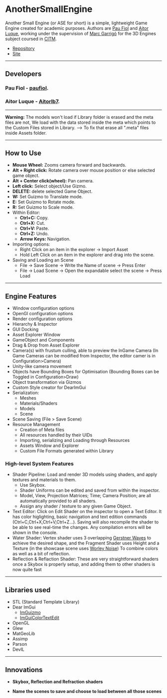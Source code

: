 # AnotherSmallEngine
Another Small Engine (or ASE for short) is a simple, lightweight Game Engine created for academic purposes. Authors are [Pau Fiol](https://github.com/paufiol) and [Aitor Luque](https://github.com/Aitorlb7), working under the supervision of [Marc Garrigó](https://github.com/markitus18) for the 3D Engines subject coursed in [CITM](https://www.citm.upc.edu/).

* [Repository](https://github.com/paufiol/AnotherSmallEngine)
* [Site](https://paufiol.github.io/AnotherSmallEngine/)

****
## Developers
### Pau Fiol - [paufiol](<https://github.com/paufiol>).
### Aitor Luque - [Aitorlb7](<https://github.com/Aitorlb7>).

****

**Warning:** The models won't load if Library folder is erased and the meta files are not, We load with the data stored inside the meta which points to the Custom Files stored in Library. --> To fix that erase all ".meta" files inside Assets folder.
 
****
## How to Use
* **Mouse Wheel:** Zooms camera forward and backwards.
* **Alt + Right click:** Rotate camera over mouse position or else selected game object.
* **Alt + Center click(wheel):** Pan camera.
* **Left click:** Select object/Use Gizmo.
* **DELETE:** delete selected Game Object.
* **W:** Set Guizmo to Translate mode.
* **E:** Set Guizmo to Rotate mode.
* **R:** Set Guizmo to Scale mode.
* Within Editor:
  * **Ctrl+C:** Copy.
  * **Ctrl+X:** Cut.
  * **Ctrl+V:** Paste.
  * **Ctrl+Z:** Undo.
  * **Arrow Keys:** Navigation.
* Importing options:
  * Right Click on an item in the explorer -> Import Asset
  * Hold Left Click on an item in the explorer and drag into the scene.
* Saving and Loading an Scene
  * File -> Save Scene -> Write the Name of scene -> Press Enter
  * File -> Load Scene -> Open the expandable select the scene -> Press Load

****

## Engine Features
* Window configuration options
* OpenGl configuration options
* Render configuration options
* Hierarchy & Inspector
* GUI Docking
* Asset Explorer Window
* GameObject and Components
* Drag & Drop from Asset Explorer
* Camera(s) with frustum culling, able to preview the InGame Camera (In Game Cameras can be modified from Inspector, the editor camer is in Configuration>Camera)
* Unity-like camera movement
* Objects have Bounding Boxes for Optimisation (Bounding Boxes can be Toggled in Configuration>Draw)
* Object transformation via Gizmos
* Custom Style creator for DearImGui
* Serialization:
   * Meshes
   * Materials/Shaders
   * Models
   * Scene
* Scene Saving (File > Save Scene)
* Resource Management
   * Creation of Meta files
   * All resources handled by their UIDs
   * Importing, serializing and Loading through Resources
   * Assets Window and Explorer
   * Custom File Formats generated within Library
   
### High-level System Features
* Shader Pipeline: Load and render 3D models using shaders, and apply textures and materials to them.
  * Use Skybox.
  * Shader Uniforms can be edited and saved from within the inspector.
  * Model, View, Projection Matrices; Time; Camera Position; are all automatically provided to all shaders. 
  * Assign any shader / texture to any given Game Object.
* Text Editor: Click on Edit Shader on the inspector to open a Text Editor. It has color higlighting, basic navigation and text edition commands (Ctrl+C,Ctrl+X,Ctrl+V,Ctrl+Z...). Saving will also recompile the shader to be able to see real-time the changes. Any compilation errors will be shown in the console.
* Water Shader: Vertex shader uses 3 overlapping [Gerstner Waves](https://en.wikipedia.org/wiki/Trochoidal_wave) to achieve the desired shape, and the Fragment Shader uses Height and a Texture (in the showcase scene uses [Worley Noise](https://en.wikipedia.org/wiki/Worley_noise)) To combine colors as well as a bit of reflection.
* Reflection & Reflaction Shader: These are very straightforward shaders once a Skybox is properly setup, and adding them to other shaders is now quite fast


****
## Libraries used
* STL (Standard Template Library)
* Dear ImGui
    * [ImGuizmo](https://github.com/CedricGuillemet/ImGuizmo)
    * [ImGuiColorTextEdit](https://github.com/BalazsJako/ImGuiColorTextEdit)
* OpenGL 
* Glew 
* MatGeoLib
* Assimp
* Parson
* DevIL

****
## Innovations

* **Skybox, Reflection and Refraction shaders** 

* **Name the scenes to save and choose to load between all those scenes**

